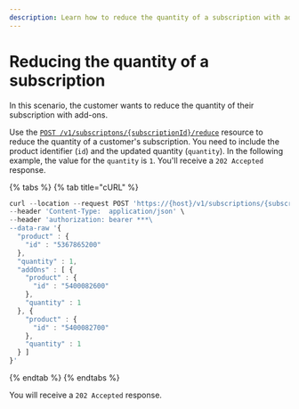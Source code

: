 ```yaml
---
description: Learn how to reduce the quantity of a subscription with add-ons.
---
```


# Reducing the quantity of a subscription

In this scenario, the customer wants to reduce the quantity of their subscription with add-ons.

Use the [`POST /v1/subscriptons/{subscriptionId}/reduce`](https://www.digitalriver.com/docs/commerce-api-reference/#operation/reduceSubscription) resource to reduce the quantity of a customer's subscription. You need to include the product identifier (`id`) and the updated quantity (`quantity`). In the following example, the value for the `quantity` is `1`. You'll receive a `202 Accepted` response.

{% tabs %}
{% tab title="cURL" %}
```javascript
curl --location --request POST 'https://{host}/v1/subscriptions/{subscriptionId}/reduce' \
--header 'Content-Type:  application/json' \
--header 'authorization: bearer ***\
--data-raw '{
  "product" : {
    "id" : "5367865200"
  },
  "quantity" : 1,
  "addOns" : [ {
    "product" : {
      "id" : "5400082600"
    },
    "quantity" : 1
  }, {
    "product" : {
      "id" : "5400082700"
    },
    "quantity" : 1
  } ]
}'
```
{% endtab %}
{% endtabs %}

You will receive a `202 Accepted` response.
